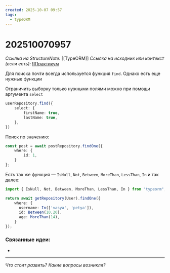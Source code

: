 ```yaml
---
created: 2025-10-07 09:57
tags:
  - typeORM
---
```

# 202510070957
*Ссылка на StructureNote:* [[TypeORM]]
*Ссылка на исходник или контекст (если есть):* [ЯПрактикум](https://practicum.yandex.ru/learn/backend-nodejs/courses/a4214ab0-2146-4152-b90e-651bf4c7ca5e/sprints/564244/topics/104f2765-a9c9-4617-8a5e-f21b675cf9b3/lessons/5674c491-8940-41ba-bf49-d6da1cbe2337/)

Для поиска почти всегда используется функция `find`. Однако есть еще нужные функции

Ограничить выборку только нужными полями можно при помощи аргумента `select`
```ts
userRepository.find({
    select: {
        firstName: true,
        lastName: true,
    },
})
```
Поиск по значению:
```ts
const post = await postRepository.findOne({
    where: {
        id: 1,
    }
};
```
Есть так же функция — `IsNull`, `Not`, `Between`, `MoreThan`, `LessThan`, `In` и так далее:
```ts
import { IsNull, Not, Between, MoreThan, LessThan, In } from "typeorm";

return await getRepository(User).findOne({
    where: { 
      username: In(['vasya', 'petya']),
      id: Between(10,20),
      age: MoreThan(14),
    }
});
```
### Связанные идеи:
* 
---

*Что стоит развить? Какие вопросы возникли?*